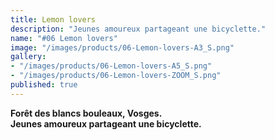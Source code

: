 ```yaml
---
title: Lemon lovers
description: "Jeunes amoureux partageant une bicyclette."
name: "#06 Lemon lovers"
image: "/images/products/06-Lemon-lovers-A3_S.png"
gallery:
- "/images/products/06-Lemon-lovers-A5_S.png"
- "/images/products/06-Lemon-lovers-ZOOM_S.png"
published: true
---
```

**Forêt des blancs bouleaux, Vosges.**  
**Jeunes amoureux partageant une bicyclette.**
